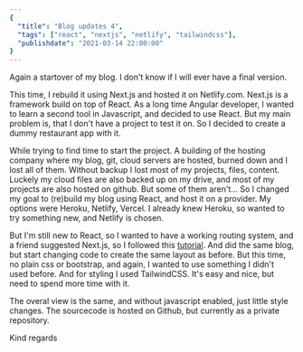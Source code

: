 ```yaml
---
{
  "title": "Blog updates 4",
  "tags": ["react", "nextjs", "netlify", "tailwindcss"],
  "publishdate": "2021-03-14 22:00:00"
}
---
```



Again a startover of my blog. I don't know if I will ever have a final version.

This time, I rebuild it using Next.js and hosted it on Netlify.com. Next.js is a framework build on top of React. As a long time Angular developer, I wanted to learn a second tool in Javascript, and decided to use React. But my main problem is, that I don't have a project to test it on. So I decided to create a dummy restaurant app with it.

While trying to find time to start the project. A building of the hosting company where my blog, git, cloud servers are hosted, burned down and I lost all of them. Without backup I lost most of my projects, files, content.
Luckely my cloud files are also backed up on my drive, and most of my projects are also hosted on github. But some of them aren't... So I changed my goal to (re)build my blog using React, and host it on a provider. My options were Heroku, Netlify, Vercel. I already knew Heroku, so wanted to try something new, and Netlify is chosen.

But I'm still new to React, so I wanted to have a working routing system, and a friend suggested Next.js, so I followed this [tutorial](https://www.netlify.com/blog/2020/05/04/building-a-markdown-blog-with-next-9.4-and-netlify/). And did the same blog, but start changing code to create the same layout as before. But this time, no plain css or bootstrap, and again, I wanted to use something I didn't used before. And for styling I used TailwindCSS. It's easy and nice, but need to spend more time with it.

The overal view is the same, and without javascript enabled, just little style changes. The sourcecode is hosted on Github, but currently as a private repository.

Kind regards
